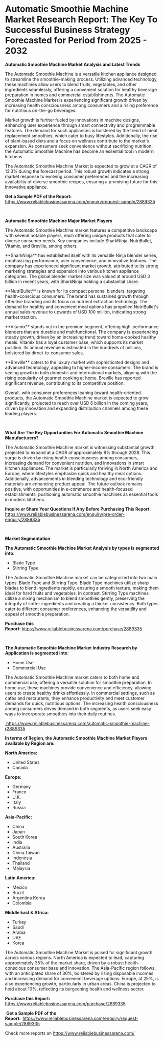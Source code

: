 <p><h1>Automatic Smoothie Machine Market Research Report: The Key To Successful Business Strategy Forecasted for Period from 2025 - 2032</h1></p><p><strong>Automatic Smoothie Machine Market Analysis and Latest Trends</strong></p>
<p><p>The Automatic Smoothie Machine is a versatile kitchen appliance designed to streamline the smoothie-making process. Utilizing advanced technology, these machines allow users to blend fruits, vegetables, and other ingredients seamlessly, offering a convenient solution for healthy beverage preparation in homes and commercial establishments. The Automatic Smoothie Machine Market is experiencing significant growth driven by increasing health consciousness among consumers and a rising preference for nutritious on-the-go beverages.</p><p>Market growth is further fueled by innovations in machine designs, enhancing user experience through smart connectivity and programmable features. The demand for such appliances is bolstered by the trend of meal replacement smoothies, which cater to busy lifestyles. Additionally, the rise of plant-based diets and a focus on wellness contribute to the market's expansion. As consumers seek convenience without sacrificing nutrition, the Automatic Smoothie Machine has become an essential tool in modern kitchens.</p><p>The Automatic Smoothie Machine Market is expected to grow at a CAGR of 13.3% during the forecast period. This robust growth indicates a strong market response to evolving consumer preferences and the increasing availability of diverse smoothie recipes, ensuring a promising future for this innovative appliance.</p></p>
<p><strong>Get a Sample PDF of the Report:&nbsp;</strong> <a href="https://www.reliablebusinessarena.com/enquiry/request-sample/2889335?utm_campaign=2518&utm_medium=2&utm_source=Github&utm_content=ia&utm_term=14032025&utm_id=automatic-smoothie-machine">https://www.reliablebusinessarena.com/enquiry/request-sample/2889335</a></p>
<p>&nbsp;</p>
<p><strong>Automatic Smoothie Machine Major Market Players</strong></p>
<p><p>The Automatic Smoothie Machine market features a competitive landscape with several notable players, each offering unique products that cater to diverse consumer needs. Key companies include SharkNinja, NutriBullet, Vitamix, and Breville, among others.</p><p>**SharkNinja** has established itself with its versatile Ninja blender series, emphasizing performance, user convenience, and innovative features. The company has experienced significant market growth, attributed to its strong marketing strategies and expansion into various kitchen appliance categories. The global blender market size was valued at around USD 3 billion in recent years, with SharkNinja holding a substantial share.</p><p>**NutriBullet** is known for its compact personal blenders, targeting health-conscious consumers. The brand has sustained growth through effective branding and its focus on nutrient extraction technology. The demand for healthy and convenient meal options has propelled NutriBullet's annual sales revenue to upwards of USD 100 million, indicating strong market traction.</p><p>**Vitamix** stands out in the premium segment, offering high-performance blenders that are durable and multifunctional. The company is experiencing steady growth, driven by an increasing trend toward home-cooked healthy meals. Vitamix has a loyal customer base, which supports its market position. Its annual revenue is estimated in the hundreds of millions, bolstered by direct-to-consumer sales.</p><p>**Breville** caters to the luxury market with sophisticated designs and advanced technology, appealing to higher-income consumers. The brand is seeing growth in both domestic and international markets, aligning with the rising popularity of gourmet cooking at home. Breville has reported significant revenue, contributing to its competitive position.</p><p>Overall, with consumer preferences leaning toward health-oriented products, the Automatic Smoothie Machine market is expected to grow significantly, projected to reach over USD 6 billion in the coming years, driven by innovation and expanding distribution channels among these leading players.</p></p>
<p>&nbsp;</p>
<p><strong>What Are The Key Opportunities For Automatic Smoothie Machine Manufacturers?</strong></p>
<p><p>The Automatic Smoothie Machine market is witnessing substantial growth, projected to expand at a CAGR of approximately 8% through 2028. This surge is driven by rising health consciousness among consumers, increasing demand for convenient nutrition, and innovations in smart kitchen appliances. The market is particularly thriving in North America and Europe, where lifestyles emphasize quick and healthy meal options. Additionally, advancements in blending technology and eco-friendly materials are enhancing product appeal. The future outlook remains positive, with opportunities in e-commerce and health-focused establishments, positioning automatic smoothie machines as essential tools in modern kitchens.</p></p>
<p><strong>Inquire or Share Your Questions If Any Before Purchasing This Report:</strong> <a href="https://www.reliablebusinessarena.com/enquiry/pre-order-enquiry/2889335?utm_campaign=2518&utm_medium=2&utm_source=Github&utm_content=ia&utm_term=14032025&utm_id=automatic-smoothie-machine">https://www.reliablebusinessarena.com/enquiry/pre-order-enquiry/2889335</a></p>
<p>&nbsp;</p>
<p><strong>Market Segmentation</strong></p>
<p><strong>The Automatic Smoothie Machine Market Analysis by types is segmented into:</strong></p>
<p><ul><li>Blade Type</li><li>Stirring Type</li></ul></p>
<p><p>The Automatic Smoothie Machine market can be categorized into two main types: Blade Type and Stirring Type. Blade Type machines utilize sharp blades to blend ingredients rapidly, ensuring a smooth texture, making them ideal for hard fruits and vegetables. In contrast, Stirring Type machines utilize a mixing mechanism to blend smoothies gently, preserving the integrity of softer ingredients and creating a thicker consistency. Both types cater to different consumer preferences, enhancing the versatility and appeal of smoothie preparation.</p></p>
<p><strong>Purchase this Report:&nbsp;</strong><a href="https://www.reliablebusinessarena.com/purchase/2889335?utm_campaign=2518&utm_medium=2&utm_source=Github&utm_content=ia&utm_term=14032025&utm_id=automatic-smoothie-machine">https://www.reliablebusinessarena.com/purchase/2889335</a></p>
<p>&nbsp;</p>
<p><strong>The Automatic Smoothie Machine Market Industry Research by Application is segmented into:</strong></p>
<p><ul><li>Home Use</li><li>Commercial Use</li></ul></p>
<p><p>The Automatic Smoothie Machine market caters to both home and commercial use, offering a versatile solution for smoothie preparation. In home use, these machines provide convenience and efficiency, allowing users to create healthy drinks effortlessly. In commercial settings, such as cafes and restaurants, they enhance productivity and meet customer demands for quick, nutritious options. The increasing health consciousness among consumers drives demand in both segments, as users seek easy ways to incorporate smoothies into their daily routines.</p></p>
<p><a href="https://www.reliablebusinessarena.com/automatic-smoothie-machine-r2889335?utm_campaign=2518&utm_medium=2&utm_source=Github&utm_content=ia&utm_term=14032025&utm_id=automatic-smoothie-machine">&nbsp;https://www.reliablebusinessarena.com/automatic-smoothie-machine-r2889335</a></p>
<p><strong>In terms of Region, the Automatic Smoothie Machine Market Players available by Region are:</strong></p>
<p>
    <p> <strong> North America: </strong>
        <ul>
            <li>United States</li>
            <li>Canada</li>
        </ul>
        </p> 
    <p> <strong> Europe: </strong>
        <ul>
            <li>Germany</li>
            <li>France</li>
            <li>U.K.</li>
            <li>Italy</li>
            <li>Russia</li>
        </ul>
        </p> 
    <p> <strong> Asia-Pacific: </strong>
        <ul>
            <li>China</li>
            <li>Japan</li>
            <li>South Korea</li>
            <li>India</li>
            <li>Australia</li>
            <li>China Taiwan</li>
            <li>Indonesia</li>
            <li>Thailand</li>
            <li>Malaysia</li>
        </ul>
        </p> 
    <p> <strong> Latin America: </strong>
        <ul>
            <li>Mexico</li>
            <li>Brazil</li>
            <li>Argentina Korea</li>
            <li>Colombia</li>
        </ul>
        </p> 
    <p> <strong> Middle East & Africa: </strong>
        <ul>
            <li>Turkey</li>
            <li>Saudi</li>
            <li>Arabia</li>
            <li>UAE</li>
            <li>Korea</li>
        </ul>
    </p>
    </p>
<p><p>The Automatic Smoothie Machine Market is poised for significant growth across various regions. North America is expected to lead, capturing approximately 35% of the market share, driven by a robust health-conscious consumer base and innovation. The Asia-Pacific region follows, with an anticipated share of 30%, bolstered by rising disposable incomes and increasing demand for convenient beverage options. Europe, at 25%, is also experiencing growth, particularly in urban areas. China is projected to hold about 10%, reflecting its burgeoning health and wellness sector.</p></p>
<p><strong>Purchase this Report: </strong><a href="https://www.reliablebusinessarena.com/purchase/2889335?utm_campaign=2518&utm_medium=2&utm_source=Github&utm_content=ia&utm_term=14032025&utm_id=automatic-smoothie-machine">https://www.reliablebusinessarena.com/purchase/2889335</a></p>
<p>&nbsp;<strong>Get a Sample PDF of the Report:&nbsp;&nbsp;</strong><a href="https://www.reliablebusinessarena.com/enquiry/request-sample/2889335?utm_campaign=2518&utm_medium=2&utm_source=Github&utm_content=ia&utm_term=14032025&utm_id=automatic-smoothie-machine">https://www.reliablebusinessarena.com/enquiry/request-sample/2889335</a></p>
<p><strong></strong></p>
<p>Check more reports on <a href="https://www.reliablebusinessarena.com/?utm_campaign=2518&utm_medium=2&utm_source=Github&utm_content=ia&utm_term=14032025&utm_id=automatic-smoothie-machine">https://www.reliablebusinessarena.com/</a></p>